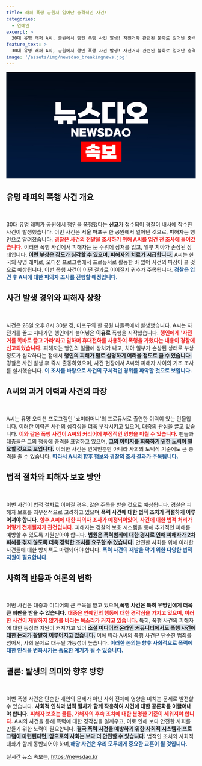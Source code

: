 ```yaml
---
title: 래퍼 폭행 공원서 일어난 충격적인 사건!
categories:
  - 연예인
excerpt: >
  30대 유명 래퍼 A씨, 공원에서 행인 폭행 사건 발생! 자전거와 관련된 불화로 일어난 충격적인 심각한 사고, 피해자는 부상까지! 경찰 조사 착수, 진짜 사건의 배경은 무엇일까?
feature_text: >
  30대 유명 래퍼 A씨, 공원에서 행인 폭행 사건 발생! 자전거와 관련된 불화로 일어난 충격적인 심각한 사고, 피해자는 부상까지! 경찰 조사 착수, 진짜 사건의 배경은 무엇일까?
image: '/assets/img/newsdao_breakingnews.jpg'
---
```


<p><img src="/assets/img/newsdao_breakingnews.jpg" alt="cryptoinkorea 속보" /></p>

<h2 data-ke-size="size26">유명 래퍼의 폭행 사건 개요</h2>

<p data-ke-size="size16">&nbsp;</p>

<p>30대 유명 래퍼가 공원에서 행인을 폭행했다는 <b>신고</b>가 접수되어 경찰이 내사에 착수한 사건이 발생했습니다. 이번 사건은 서울 마포구 한 공원에서 일어난 것으로, 피해자는 행인으로 알려졌습니다. <b><span style="color: #ee2323;">경찰은 사건의 전말을 조사하기 위해 A씨를 입건 전 조사에 들어갔습니다.</span></b> 이러한 폭행 사건에서 피해자는 눈 주위에 상처를 입고, 일부 치아가 손상된 상태입니다. <b><span style="background-color: #21538527;">이런 부상은 강도가 심각할 수 있으며, 피해자의 치료가 시급합니다.</span></b> A씨는 한국의 유명 래퍼로, 오디션 프로그램에서 프로듀서로 활동한 바 있어 사건의 파장이 클 것으로 예상됩니다. 이번 폭행 사건이 어떤 결과로 이어질지 귀추가 주목됩니다. <b><span style="color: #1a5490;">경찰은 입건 후 A씨에 대한 피의자 조사를 진행할 예정입니다.</span></b></p>

<h2 data-ke-size="size26">사건 발생 경위와 피해자 상황</h2>

<p data-ke-size="size16">&nbsp;</p>

<p>사건은 28일 오후 8시 30분 경, 마포구의 한 공원 나들목에서 발생했습니다. A씨는 자전거를 끌고 지나가던 행인에게 불어넣은 <b>이유로</b> 폭행을 시작했습니다. <b><span style="color: #ee2323;">행인에게 '자전거를 똑바로 끌고 가라'라고 말하며 휴대전화를 사용하여 폭행을 가했다는 내용이 경찰에 신고되었습니다.</span></b> 피해자는 행인의 얼굴에 상처가 나고, 치아 일부가 손상된 상태로 부상 정도가 심각하다는 점에서 <b><span style="background-color: #21538527;">행인의 피해가 말로 설명하기 어려울 정도로 클 수 있습니다.</span></b> 경찰은 사건 발생 후 즉시 출동하였으며, 사건 현장에서 A씨와 피해자 사이의 기초 조사를 실시했습니다. <b><span style="color: #1a5490;">이 조사를 바탕으로 사건의 구체적인 경위를 파악할 것으로 보입니다.</span></b></p>

<h2 data-ke-size="size26">A씨의 과거 이력과 사건의 파장</h2>

<p data-ke-size="size16">&nbsp;</p>

<p>A씨는 유명 오디션 프로그램인 '쇼미더머니'의 프로듀서로 출연한 이력이 있는 인물입니다. 이러한 이력은 사건의 심각성을 더욱 부각시키고 있으며, 대중의 관심을 끌고 있습니다. <b><span style="color: #ee2323;">이와 같은 폭행 사건이 A씨의 커리어에 부정적인 영향을 미칠 수 있습니다.</span></b> 팬들과 대중들은 그의 행동에 충격을 표명하고 있으며, <b><span style="background-color: #21538527;">그의 이미지를 회복하기 위한 노력이 필요할 것으로 보입니다.</span></b> 이러한 사건은 연예인뿐만 아니라 사회의 도덕적 기준에도 큰 충격을 줄 수 있습니다. <b><span style="color: #1a5490;">따라서 A씨의 향후 행보와 경찰의 조사 결과가 주목됩니다.</span></b></p>

<h2 data-ke-size="size26">법적 절차와 피해자 보호 방안</h2>

<p data-ke-size="size16">&nbsp;</p>

<p>이번 사건이 법적 절차로 이어질 경우, 많은 주목을 받을 것으로 예상됩니다. 경찰은 피해자 보호를 최우선적으로 고려하고 있으며,<b>폭력 사건에 대한 법적 조치가 적절하게 이루어져야 합니다.</b> <b><span style="color: #ee2323;">향후 A씨에 대한 피의자 조사가 예정되어있어, 사건에 대한 법적 처리가 어떻게 전개될지가 관건입니다.</span></b> 피해자는 경찰의 보호 시스템을 통해 추가적인 피해를 예방할 수 있도록 지원받아야 합니다. <b><span style="background-color: #21538527;">법원은 폭력범죄에 대한 경시로 인해 피해자가 2차 피해를 겪지 않도록 더욱 강력한 조치를 요구할 수 있습니다.</span></b> 안전한 사회를 위해 이러한 사건들에 대한 방지책도 마련되어야 합니다. <b><span style="color: #1a5490;">폭력 사건의 재발을 막기 위한 다양한 법적 지원이 필요합니다.</span></b></p>

<h2 data-ke-size="size26">사회적 반응과 여론의 변화</h2>

<p data-ke-size="size16">&nbsp;</p>

<p>이번 사건은 대중과 미디어의 큰 주목을 받고 있으며,<b>폭행 사건은 특히 유명인에게 더욱 큰 비판을 받을 수 있습니다.</b> <b><span style="color: #ee2323;">대중은 연예인의 행동에 대한 경각심을 가지고 있으며, 이러한 사건이 재발하지 않기를 바라는 목소리가 커지고 있습니다.</span></b> 특히, 폭행 사건의 피해자에 대한 동정과 지원이 커져가고 있어 <b><span style="background-color: #21538527;">소셜 미디어와 온라인 커뮤니티에서도 폭행 사건에 대한 논의가 활발히 이루어지고 있습니다.</span></b> 이에 따라 A씨의 폭행 사건은 단순한 범죄를 넘어서, 사회 문제로 대두될 가능성이 높습니다. <b><span style="color: #1a5490;">이러한 논의는 향후 사회적으로 폭력에 대한 인식을 변화시키는 중요한 계기가 될 수 있습니다.</span></b></p>

<h2 data-ke-size="size26">결론: 발생의 의미와 향후 방향</h2>

<p data-ke-size="size16">&nbsp;</p>

<p>이번 폭행 사건은 단순한 개인의 문제가 아닌 사회 전체에 영향을 미치는 문제로 발전할 수 있습니다. <b>사회적 인식과 법적 절차가 함께 작용하여 사건에 대한 공론화를 이끌어내야 합니다.</b> <b><span style="color: #ee2323;">피해자 보호는 물론, 가해자의 후속 조치에 대한 분명한 기준이 세워져야 합니다.</span></b> A씨의 사건을 통해 폭력에 대한 경각심을 일깨우고, 이로 인해 보다 안전한 사회를 만들기 위한 노력이 필요합니다. <b><span style="background-color: #21538527;">결국 폭력 사건을 예방하기 위한 사회적 시스템과 프로그램이 마련된다면, 앞으로의 사회는 보다 더 안전할 수 있습니다.</span></b> 법적인 조치와 사회적 대화가 함께 동반되어야 하며,<b><span style="color: #1a5490;">해당 사건은 우리 모두에게 중요한 교훈이 될 것입니다.</span></b></p>
실시간 뉴스 속보는, <a href="https://newsdao.kr" rel="dofollow">https://newsdao.kr</a>


